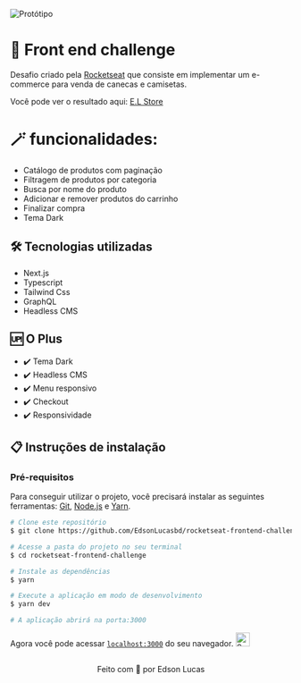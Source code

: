 ![Protótipo](https://media.graphassets.com/Yd63WmWxQAC1mJ1L31hh)

# 🚀 Front end challenge

Desafio criado pela [Rocketseat](https://rocketseat.com.br/) que consiste em implementar um e-commerce para venda de canecas e camisetas.

Você pode ver o resultado aqui: [E.L Store](https://el-store-edsonlucasbd.vercel.app/)

# 🪄 funcionalidades:

- Catálogo de produtos com paginação
- Filtragem de produtos por categoria
- Busca por nome do produto
- Adicionar e remover produtos do carrinho
- Finalizar compra
- Tema Dark

## 🛠️ Tecnologias utilizadas

- Next.js
- Typescript
- Tailwind Css
- GraphQL
- Headless CMS

## 🆙 O Plus

- ✔️ Tema Dark
- ✔️ Headless CMS
- ✔️ Menu responsivo
- ✔️ Checkout
- ✔️ Responsividade

## 📋 Instruções de instalação

### Pré-requisitos

Para conseguir utilizar o projeto, você precisará instalar as seguintes ferramentas: [Git](https://git-scm.com), [Node.js](https://nodejs.org/en/) e [Yarn](https://classic.yarnpkg.com/en/docs/install).

```bash
# Clone este repositório
$ git clone https://github.com/EdsonLucasbd/rocketseat-frontend-challenge.git

# Acesse a pasta do projeto no seu terminal
$ cd rocketseat-frontend-challenge

# Instale as dependências
$ yarn

# Execute a aplicação em modo de desenvolvimento
$ yarn dev

# A aplicação abrirá na porta:3000
```

<p>Agora você pode acessar <code><a href="https://localhost:3000">localhost:3000</a></code> do seu navegador. <img width="25" src="https://emojis.slackmojis.com/emojis/images/1531849430/4246/blob-sunglasses.gif?1531849430" alt="Sunglasses emoji" /></p>

##

<p align="center">Feito com 💜 por Edson Lucas</p>
